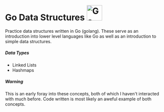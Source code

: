 # Go Data Structures <img src="https://golang.org/doc/gopher/gopherbw.png" alt="Go Gopher" height="50px"/>

Practice data structures written in Go (golang). These serve as an introduction into lower level languages like Go as well as an introduction to simple data structures.

##### Data Types
* Linked Lists
* Hashmaps

##### Warning
This is an early foray into these concepts, both of which I haven't interacted with much before. Code written is most likely an aweful example of both concepts.
